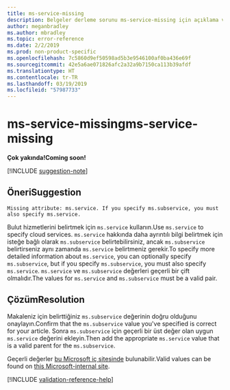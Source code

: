 ```yaml
---
title: ms-service-missing
description: Belgeler derleme sorunu ms-service-missing için açıklama ve çözüm
author: meganbradley
ms.author: mbradley
ms.topic: error-reference
ms.date: 2/2/2019
ms.prod: non-product-specific
ms.openlocfilehash: 7c5860d9ef50598ad5b3e9546100af0ba436e69f
ms.sourcegitcommit: 42e5a6ae071826afc2a32a9b7150ca113b39afdf
ms.translationtype: HT
ms.contentlocale: tr-TR
ms.lasthandoff: 03/19/2019
ms.locfileid: "57987733"
---
```

# <a name="ms-service-missing"></a><span data-ttu-id="c6282-103">ms-service-missing</span><span class="sxs-lookup"><span data-stu-id="c6282-103">ms-service-missing</span></span>

<span data-ttu-id="c6282-104">**Çok yakında!**</span><span class="sxs-lookup"><span data-stu-id="c6282-104">**Coming soon!**</span></span>

[!INCLUDE [suggestion-note](includes/suggestion-note.md)]

## <a name="suggestion"></a><span data-ttu-id="c6282-105">Öneri</span><span class="sxs-lookup"><span data-stu-id="c6282-105">Suggestion</span></span>

`Missing attribute: ms.service. If you specify ms.subservice, you must also specify ms.service.`

<span data-ttu-id="c6282-106">Bulut hizmetlerini belirtmek için `ms.service` kullanın.</span><span class="sxs-lookup"><span data-stu-id="c6282-106">Use `ms.service` to specify cloud services.</span></span> <span data-ttu-id="c6282-107">`ms.service` hakkında daha ayrıntılı bilgi belirtmek için isteğe bağlı olarak `ms.subservice` belirtebilirsiniz, ancak `ms.subservice` belirtirseniz aynı zamanda `ms.service` belirtmeniz gerekir.</span><span class="sxs-lookup"><span data-stu-id="c6282-107">To specify more detailed information about `ms.service`, you can optionally specify `ms.subservice`, but if you specify `ms.subservice`, you must also specify `ms.service`.</span></span> <span data-ttu-id="c6282-108">`ms.service` ve `ms.subservice` değerleri geçerli bir çift olmalıdır.</span><span class="sxs-lookup"><span data-stu-id="c6282-108">The values for `ms.service` and `ms.subservice` must be a valid pair.</span></span>

## <a name="resolution"></a><span data-ttu-id="c6282-109">Çözüm</span><span class="sxs-lookup"><span data-stu-id="c6282-109">Resolution</span></span>

<span data-ttu-id="c6282-110">Makaleniz için belirttiğiniz `ms.subservice` değerinin doğru olduğunu onaylayın.</span><span class="sxs-lookup"><span data-stu-id="c6282-110">Confirm that the `ms.subservice` value you've specified is correct for your article.</span></span> <span data-ttu-id="c6282-111">Sonra `ms.subservice` için geçerli bir üst değer olan uygun `ms.service` değerini ekleyin.</span><span class="sxs-lookup"><span data-stu-id="c6282-111">Then add the appropriate `ms.service` value that is a valid parent for the `ms.subservice`.</span></span>

<span data-ttu-id="c6282-112">Geçerli değerler [bu Microsoft iç sitesinde](https://docsmetadatatool.azurewebsites.net/allowlists) bulunabilir.</span><span class="sxs-lookup"><span data-stu-id="c6282-112">Valid values can be found on [this Microsoft-internal site](https://docsmetadatatool.azurewebsites.net/allowlists).</span></span>

<!--make sure to add this file to your includes folder and verify the path-->
[!INCLUDE [validation-reference-help](includes/validation-reference-help.md)]
